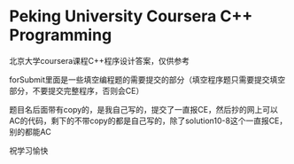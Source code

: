 # Peking University Coursera C++ Programming
北京大学coursera课程C++程序设计答案，仅供参考

forSubmit里面是一些填空编程题的需要提交的部分（填空程序题只需要提交填空部分，不要提交完整程序，否则会CE）

题目名后面带有copy的，是我自己写的，提交了一直报CE，然后抄的网上可以AC的代码，剩下的不带copy的都是自己写的，除了solution10-8这个一直报CE，别的都能AC

祝学习愉快